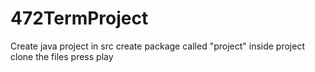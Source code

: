 472TermProject
==============
Create java project
in src create package called "project"
inside project clone the files
press play
